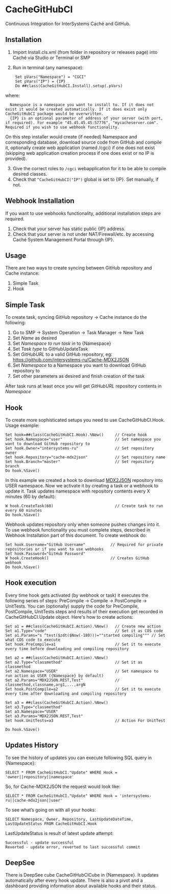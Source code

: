 # CacheGitHubCI
Continuous Integration for InterSystems Caché and GitHub. 

Installation
-----------

1. Import Install.cls.xml (from  folder in repository or releases page) into Caché via Studio or Terminal or SMP
2. Run in terminal (any namespace): 

        Set pVars("Namespace") = "CGCI" 
        Set pVars("IP") = {IP} 
        Do ##class(CacheGitHubCI.Install).setup(.pVars)

  where: 
  
      Namespace is a namespace you want to install to. If it does not exist it would be created automatically. If it does exist only CacheGitHubCI package would be overwritten. 
	  {IP} is an optional parameter of address of your server (with port, if required). For example "45.45.45.45:57776", "mycacheserver.com". Required if you wish to use webhook functionality.
On this step installer would create (if needed) Namespace and corresponding database, download source code from GitHub and compile it, optionally create web application (named /cgci) if one does not exist (skipping web application creation process if one does exist or no IP is provided).

3. Give the correct roles to `/cgci` webapplication for it to be able to compile desired classes.
4. Check that `^CacheGitHubCI("IP")` global is set to {IP}. Set manually, if not.


Webhook Installation
-----------

If you want to use webhooks functionality, additional installation steps are required.

1. Check that your server has static public {IP} address. 
2. Check that your server is not under NAT/Firewall/etc. by accessing Caché System Management Portal through {IP}.

Usage 
-----------

There are two ways to create syncing between GitHub repository and Cache instance:

1. Simple Task
2. Hook

Simple Task
-----------

To create task, syncing  GitHub repository → Cache instance do the following:

1. Go to SMP → System Operation → Task Manager → New Task
2. Set <i>Name</i> as desired
3. Set <i>Namespace to run task in</i> to {Namespace}
4. Set <i>Task type</i> to GitHubUpdateTask
5. Set <i>GitHubURL</i> to a valid GitHub repository, eg: https://github.com/intersystems-ru/Cache-MDX2JSON
7. Set <i>Namespace</i> to a Namespace you want to download GitHub repository to
8. Set other parameters as desired and finish creation of the task

After task runs at least once you will get <i>GitHubURL</i> repository contents in <i>Namespace</i>

Hook
-----------

To create more sophisticated setups you need to use CacheGitHubCI.Hook. Usage example:

    Set hook=##class(CacheGitHubCI.Hook).%New()     // Create hook
    Set hook.Namespace="user"                       // Set namespace you want to download GitHub repository to
    Set hook.Owner="intersystems-ru"                // Set repository owner
    Set hook.Repository="cache-mdx2json"            // Set repository name
    Set hook.Branch="master"                        // Set repository branch
    Do hook.%Save()
    
In this example we created a hook to download [MDX2JSON](https://github.com/intersystems-ru/Cache-MDX2JSON) repository into USER namespace. Now we activate it by creating a task or a webhook to update it. Task updates namespace with repository contents every X minutes (60 by default):

    W hook.CreateTask(60)                           // Create task to run every 60 minutes
    Do hook.%Save()
        
Webhook updates repository only when someone pushes changes into it. To use webhook functionality you must complete steps, described in Webhook Installation part of this document. To create webhook do:

    Set hook.Username="GitHub Username"           // Required for private repositories or if you want to use webhooks
    Set hook.Password="GitHub Password" 
    W hook.CreateHook()                           // Creates GitHub webhook
    Do hook.%Save()
        
Hook execution
-----------

Every time hook gets activated (by webhook or task) it executes the following series of steps: PreCompile → Compile → PostCompile → UnitTests. You can (optionally) supply the code for PreCompile, PostCompile, UnitTests steps and results of their execution get recorded in CacheGitHubCI.Update object. Here's how to create actions:

    Set a1 = ##class(CacheGitHubCI.Action).%New()   // Create new action
    Set a1.Type="code"                              // Set it as COS code
    Set a1.Params="s ^test($zdt($Now(-180)))=""started compiling""" // Set what COS code to execute 
    Set hook.PreCompile=a1                          // Set it to execute every time before downloading and compiling repository
        
    Set a2 = ##class(CacheGitHubCI.Action).%New()
    Set a2.Type="classmethod"                       // Set it as classmethod
    Set a2.Namespace="USER"                         // Set namespace to run action as USER ({Namespace} by default)
    Set a2.Params="MDX2JSON.REST,Test"              // classmethod,classname,arg1,...,argN
    Set hook.PostCompile=a2                         // Set it to execute every time after downloading and compiling repository
        
    Set a3 = ##class(CacheGitHubCI.Action).%New()
    Set a3.Type="classmethod"
    Set a3.Namespace="USER"
    Set a3.Params="MDX2JSON.REST,Test"
    Set hook.UnitTests=a3                           // Action For UnitTest
    
    Do hook.%Save()

Updates History
-----------
To see the history of updates you can execute following SQL query in {Namespace}:

    SELECT * FROM CacheGitHubCI."Update" WHERE Hook = 'owner||repository||namespace'
        
So, for Cache-MDX2JSON the request would look like:

    SELECT * FROM CacheGitHubCI."Update" WHERE Hook = 'intersystems-ru||cache-mdx2json||user'
	
To see what’s going on with all your hooks:

    SELECT Namespace, Owner, Repository, LastUpdateDateTime, LastUpdateStatus FROM CacheGitHubCI.Hook

LastUpdateStatus  is result of latest update attempt:

    Successful - update successful
    Reverted - update error, reverted to last successful commit 
	
DeepSee
-----------

There is DeepSee cube CacheGitHubCICube in {Namespace}. It updates automatically after every hook update. There is also a pivot and a dashboard providing information about available hooks and their status. 

